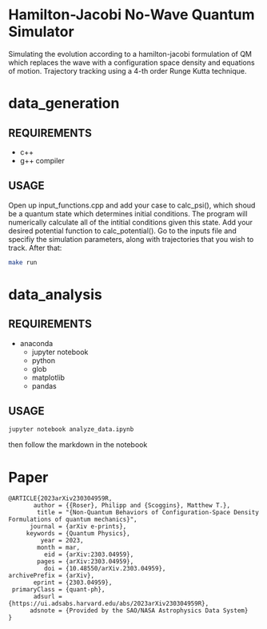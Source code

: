 # Hamilton-Jacobi No-Wave Quantum Simulator
Simulating the evolution according to a hamilton-jacobi formulation of QM which replaces the wave with a configuration space density and equations of motion. Trajectory tracking using a 4-th order Runge Kutta technique.



# data_generation

## REQUIREMENTS
- c++
- g++ compiler

## USAGE
Open up input_functions.cpp and add your case to calc_psi(), which shoud be a quantum state which determines initial conditions. The program will numerically calculate all of the intitial conditions given this state. Add your desired potential function to calc_potential().  Go to the inputs file and specifiy the simulation parameters, along with trajectories that you wish to track. After that:
```bash  
make run
```


# data_analysis

## REQUIREMENTS
 - anaconda
     - jupyter notebook
     - python
     - glob 
     - matplotlib 
     - pandas 
 
 ## USAGE
 ```bash  
jupyter notebook analyze_data.ipynb
```
then follow the markdown in the notebook



# Paper 
```
@ARTICLE{2023arXiv230304959R,
       author = {{Roser}, Philipp and {Scoggins}, Matthew T.},
        title = "{Non-Quantum Behaviors of Configuration-Space Density Formulations of quantum mechanics}",
      journal = {arXiv e-prints},
     keywords = {Quantum Physics},
         year = 2023,
        month = mar,
          eid = {arXiv:2303.04959},
        pages = {arXiv:2303.04959},
          doi = {10.48550/arXiv.2303.04959},
archivePrefix = {arXiv},
       eprint = {2303.04959},
 primaryClass = {quant-ph},
       adsurl = {https://ui.adsabs.harvard.edu/abs/2023arXiv230304959R},
      adsnote = {Provided by the SAO/NASA Astrophysics Data System}
}
```




